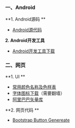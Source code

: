 ### 一、Android
**1. Android源码 **

- [Android源代码](http://androidxref.com/)

**2. Android开发工具**
- [Android开发工具下载](https://www.androiddevtools.cn/)
### 二、网页
**1. UI **

- [常用颜色名称及色样表](http://xh.5156edu.com/page/z1015m9220j18754.html)
- [字体图标下载](https://icomoon.io/)（需要翻墙）
- [阿里巴巴矢量库](https://www.iconfont.cn/?spm=a313x.7781069.1998910419.d4d0a486a)

**2. 网页代码 **

- [Bootstrap Button Genereate](http://blog.koalite.com/bbg/)

